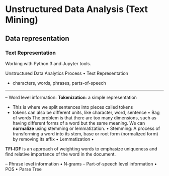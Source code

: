 # Unstructured Data Analysis (Text Mining)
## Data representation
### Text Representation
Working with Python 3 and Jupyter tools.

Unstructured Data Analytics Process
• Text Representation
- characters, words, phrases, parts-of-speech
---------------
– Word level information:
**Tokenization**: a simple representation
- This is where we split sentences into pieces called tokens
- tokens can also be different units, like character, word, sentence
• Bag of words
The problem is that there are too many dimensions, such as having different forms of a word but the same meaning. We can **normalize** using stemming or lemmatization.
• Stemming: 
    A process of transforming a word into its stem, base or root form (normalized form) by removing its affix
• Lemmatization • 

**TFI‐IDF** is an approach of weighting words to emphasize uniqueness and find relative importance of the word in the document.

– Phrase level information • N‐grams
– Part‐of‐speech level information • POS
• Parse Tree